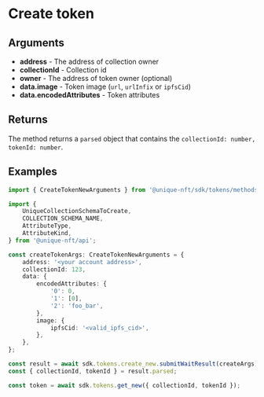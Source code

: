 # Create token

## Arguments

- **address** - The address of collection owner
- **collectionId** - Collection id
- **owner** - The address of token owner (optional)
- **data.image** - Token image (`url`, `urlInfix` or `ipfsCid`)
- **data.encodedAttributes** - Token attributes

## Returns

The method returns a `parsed` object that contains the `collectionId: number, tokenId: number`.

## Examples

```typescript
import { CreateTokenNewArguments } from '@unique-nft/sdk/tokens/methods/create-token';

import {
    UniqueCollectionSchemaToCreate,
    COLLECTION_SCHEMA_NAME,
    AttributeType,
    AttributeKind,
} from '@unique-nft/api';

const createTokenArgs: CreateTokenNewArguments = {
    address: '<your account address>',
    collectionId: 123,
    data: {
        encodedAttributes: {
            '0': 0,
            '1': [0],
            '2': 'foo_bar',
        },
        image: {
            ipfsCid: '<valid_ipfs_cid>',
        },
    },
};

const result = await sdk.tokens.create_new.submitWaitResult(createArgs);
const { collectionId, tokenId } = result.parsed;

const token = await sdk.tokens.get_new({ collectionId, tokenId });
```
